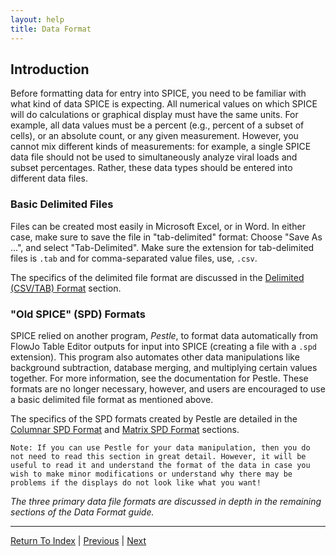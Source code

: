 ```yaml
---
layout: help
title: Data Format
---
```


## Introduction

Before formatting data for entry into SPICE, you need to be familiar with what kind of data SPICE is expecting. All numerical values on which SPICE will do calculations or graphical display must have the same units. For example, all data values must be a percent (e.g., percent of a subset of cells), or an absolute count, or any given measurement. However, you cannot mix different kinds of measurements: for example, a single SPICE data file should not be used to simultaneously analyze viral loads and subset percentages. Rather, these data types should be entered into different data files.

### Basic Delimited Files

Files can be created most easily in Microsoft Excel, or in Word. In either case, make sure to save the file in "tab-delimited" format: Choose "Save As ...", and select "Tab-Delimited". Make sure the extension for tab-delimited files is `.tab` and for comma-separated value files, use, `.csv`.

The specifics of the delimited file format are discussed in the [Delimited (CSV/TAB) Format](delimitedformat) section.

### "Old SPICE" (SPD) Formats

SPICE relied on another program, *Pestle*, to format data automatically from FlowJo Table Editor outputs for input into SPICE (creating a file with a `.spd` extension). This program also automates other data manipulations like background subtraction, database merging, and multiplying certain values together. For more information, see the documentation for Pestle. These formats are no longer necessary, however, and users are encouraged to use a basic delimited file format as mentioned above.

The specifics of the SPD formats created by Pestle are detailed in the [Columnar SPD Format](columnarformat) and [Matrix SPD Format](matrixformat) sections.

    Note: If you can use Pestle for your data manipulation, then you do not need to read this section in great detail. However, it will be useful to read it and understand the format of the data in case you wish to make minor modifications or understand why there may be problems if the displays do not look like what you want!

*The three primary data file formats are discussed in depth in the remaining sections of the Data Format guide.*

*****

[Return To Index](index) | [Previous](analysis-comparingoverlays) | [Next](delimitedformat)
